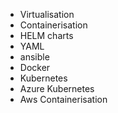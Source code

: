 - Virtualisation
- Containerisation
- HELM charts
- YAML 
- ansible
- Docker
- Kubernetes
- Azure Kubernetes
- Aws Containerisation
